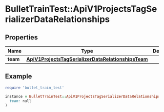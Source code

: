 # BulletTrainTest::ApiV1ProjectsTagSerializerDataRelationships

## Properties

| Name | Type | Description | Notes |
| ---- | ---- | ----------- | ----- |
| **team** | [**ApiV1ProjectsTagSerializerDataRelationshipsTeam**](ApiV1ProjectsTagSerializerDataRelationshipsTeam.md) |  | [optional] |

## Example

```ruby
require 'bullet_train_test'

instance = BulletTrainTest::ApiV1ProjectsTagSerializerDataRelationships.new(
  team: null
)
```


